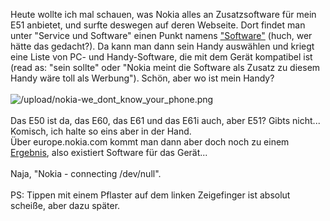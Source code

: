 <html><body><p>Heute wollte ich mal schauen, was Nokia alles an Zusatzsoftware für mein E51 anbietet, und surfte deswegen auf deren Webseite. Dort findet man unter "Service und Software" einen Punkt namens <a href="http://www.nokia.de/A4420002" target="_blank">"Software"</a> (huch, wer hätte das gedacht?). Da kann man dann sein Handy auswählen und kriegt eine Liste von PC- und Handy-Software, die mit dem Gerät kompatibel ist (read as: "sein sollte" oder "Nokia meint die Software als Zusatz zu diesem Handy wäre toll als Werbung"). Schön, aber wo ist mein Handy?<br>
<br>
<img src="/upload/nokia-we_dont_know_your_phone.png" alt="/upload/nokia-we_dont_know_your_phone.png"><br>
<br>
Das E50 ist da, das E60, das E61 und das E61i auch, aber E51? Gibts nicht... Komisch, ich halte so eins aber in der Hand.<br>
Über europe.nokia.com kommt man dann aber doch noch zu einem <a href="http://europe.nokia.com/A4546190" target="_blank">Ergebnis</a>, also existiert Software für das Gerät...<br>
<br>
Naja, "Nokia - connecting /dev/null".<br>
<br>
PS: Tippen mit einem Pflaster auf dem linken Zeigefinger ist absolut scheiße, aber dazu später.</p></body></html>